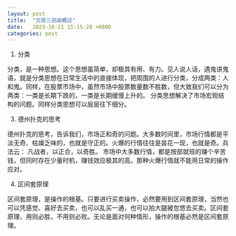 ```yaml
---
layout: post
title:  "交易三部曲概述"
date:   2023-10-21 15:15:28 +0800
categories: post
---
```


1. 分类
   
分类，是一种思想。这个思想虽简单，却极其有用、有力。见人说人话，遇鬼讲鬼语，就是分类思想在日常生活中的直接体现，把周围的人进行分类，分成两类：人和鬼。同样，在股票市场中，虽然市场中股票数量数不胜数，但大致我们可以分为两类：一类是长期下跌的，一类是长期缓慢上升的。 分类思想解决了市场宏观结构的问题。同样分类思想可以层层往下细分。

3. 德州扑克的思考

德州扑克的思考，告诉我们，市场正和奇的问题。大多数时间里，市场行情都是平淡无奇、枯燥乏味的，也就是守正的。火爆的行情往往是昙花一现，也就是奇。兵法云： 凡战者，以正合，以奇胜。 市场中大多数行情，都是按部就班的赚个辛苦钱，但同时存在少量时机，赚钱效应极其的高。那种火爆行情就不能用日常的操作应对。

4. 区间套原理

区间套原理，是操作的根基。只要进行买卖操作，必然要用到区间套原理，当然也可以凭感觉、喜好去买卖，也可以乱买一通，也可以拍大腿被忽悠去买卖。区间套原理，用则必胜，不用则必败。无论是面对何种情形，操作的根基必然是区间套原理。
